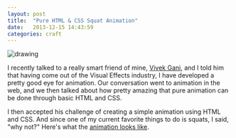 ```yaml
---
layout: post
title:  "Pure HTML & CSS Squat Animation"
date:   2013-12-15 14:43:59
categories: craft
---
```



![drawing](http://i.imgur.com/AMWZ3gI.jpg)


I recently talked to a really smart friend of mine, [Vivek Gani](http://www.vivekgani.com/bio), and I told him that having come out of the Visual Effects industry, I have developed a pretty good eye for animation.  Our conversation went to animation in the web, and we then talked about how pretty amazing that pure animation can be done through basic HTML and CSS.


I then accepted his challenge of creating a simple animation using HTML and CSS.  And since one of my current favorite things to do is squats, I said, "why not?"  Here's what the [animation looks like](http://codepen.io/antocode/pen/imjkD).